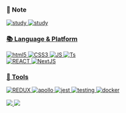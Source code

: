 

### :notebook: Note

<a href="https://github.com/jaeilnet/study"><img alt="study" src ="https://img.shields.io/badge/TTL-000000.svg?&style=flat&logo=BookStack&logoColor=white%link=https://github.com/jaeilnet/study"/>
<a href="https://jaeilit.tistory.com/"><img alt="study" src ="https://img.shields.io/badge/Blog-000000.svg?&style=flat&logo=Velog&logoColor=white%link=https://github.com/jaeilnet/study"/>

<!-- [![Hits](https://hits.seeyoufarm.com/api/count/incr/badge.svg?url=https%3A%2F%2Fgithub.com%2Fjaeilnet&count_bg=%23256EFF&title_bg=%23FF2390&icon=&icon_color=%23E7E7E7&title=Hello_Jaeilnet&edge_flat=false)](https://hits.seeyoufarm.com)-->

### :books: Language & Platform

<img alt="html5" src ="https://img.shields.io/badge/HTML5-E34F26.svg?&style=flat&logo=HTML5&logoColor=white"/> <img alt="CSS3" src ="https://img.shields.io/badge/CSS3-1572B6.svg?&style=flat&logo=CSS3&logoColor=white"/>
<img alt="JS" src ="https://img.shields.io/badge/JavaScript-F7DF1E.svg?&style=flat&logo=JavaScript&logoColor=white"/>
<img alt="Ts" src ="https://img.shields.io/badge/TypeScript-3178C6.svg?&style=flat&logo=TypeScript&logoColor=white"/>
<br/>
<img alt="REACT" src ="https://img.shields.io/badge/React-61DAFB.svg?&style=flat&logo=React&logoColor=white"/>
<img alt="NextJS" src ="https://img.shields.io/badge/NextJs-000000.svg?&style=flat&logo=Next.js&logoColor=white"/>

### :rocket: Tools

<div>
<img alt="REDUX" src ="https://img.shields.io/badge/Redux-764ABC.svg?&style=flat&logo=Redux&logoColor=white"/>
<img alt="apollo" src ="https://img.shields.io/badge/Apollo GraphQL-311C87.svg?&style=flat&logo=Apollo GraphQL&logoColor=white"/>
<img alt="jest" src ="https://img.shields.io/badge/Jset-C21325.svg?&style=flat&logo=Jest&logoColor=white"/>
<img alt="testing" src ="https://img.shields.io/badge/Testing Library-E33332.svg?&style=flat&logo=Testing Library&logoColor=white"/>
<img alt="docker" src ="https://img.shields.io/badge/Docker-2496ED.svg?&style=flat&logo=Docker&logoColor=white"/>
<div>

<br/>


<!--    <a href="https://www.notion.so/jaeilit/1080a3483baf41a7a3c33c7dff429141"><img alt="노션" src ="https://img.shields.io/badge/Notion-000000.svg?&style=flat&logo=Notion&logoColor=white$link=https://www.notion.so/1080a3483baf41a7a3c33c7dff429141"/>
 -->

<div>
<img src="https://github-readme-stats.vercel.app/api/top-langs/?username=jaeilnet&show_icons=true&hide_border=true&title_color=004386&icon_color=004386&layout=compact)](https://github.com/jaeilnet">
<img src="https://github-readme-stats.vercel.app/api?username=jaeilnet&show_icons=true">
<div>


